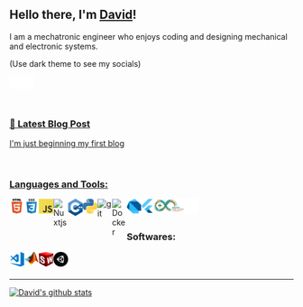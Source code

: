 <!-- <img src="https://github.com/David21NP/ProfileInfo/blob/master/Colorful%20Simple%20Science%20Class%20Education%20Presentation.png">
<br/>
<br/> -->

## Hello there, I'm <a href="https://david-pardo.com" target="_blank">David</a>!

I am a mechatronic engineer who enjoys coding and designing mechanical and electronic systems.

(Use dark theme to see my socials)

<a href="https://david-pardo.com" target="_blank"><img align="left" alt="david-pardo.com" width="22px" src="https://github.com/David21NP/ProfileInfo/blob/master/Social/www.svg" /></a>
<a href="https://www.linkedin.com/in/david-pardo-2102" target="_blank"><img align="left" alt="David P | LinkedIn" width="22px" src="https://github.com/David21NP/ProfileInfo/blob/master/Social/linkedin.svg" />
<!-- <a href="https://behance.net/aakarshb" target="_blank"><img align="left" alt="Aakarsh B | Behance" width="22px" src="https://github.com/David21NP/ProfileInfo/blob/master/behance.svg" />
<a href="https://dribbble.com/aakarshb" target="_blank"><img align="left" alt="Aakarsh B | Dribbble" width="22px" src="https://github.com/David21NP/ProfileInfo/blob/master/dribbble.svg" />
<a href="https://instagram.com/_.aakarsh._" target="_blank"><img align="left" alt="Aakarsh B | Instagram" width="22px" src="https://github.com/David21NP/ProfileInfo/blob/master/insta.svg" />
<a href="https://twitter.com/David21NPhttps://www.w3.org/html/" target="_blank"><img align="left" alt="Aakarsh B | Twitter" width="22px" src="https://github.com/David21NP/ProfileInfo/blob/master/twitter.svg" />
<a href="https://medium.com/@aakarshbiju" target="_blank"><img align="left" alt="Aakarsh B | Medium" width="22px" src="https://github.com/David21NP/ProfileInfo/blob/master/medium.svg" />
<a href="https://dev.to/aakarshb" target="_blank"><img align="left" alt="dev to aakarsh" width="22px" src="https://github.com/David21NP/ProfileInfo/blob/master/dev-badge.svg" /></a> -->

<br />
<br />
<br />

### 📕 Latest Blog Post

  I'm just beginning my first blog
<!-- BLOG-POST-LIST:START -->
<!-- - [A dot cost me 6,000 rupees!](https://aakarshbiju.medium.com/a-dot-cost-me-6-000-rupees-3f519595f86f?source=rss-f82fcec8502a------2)
- [I created 3D art daily for 50 days!](https://medium.com/creativcuckoo/i-created-3d-art-daily-for-50-days-bbea3ec4a01f?source=rss-f82fcec8502a------2)
- [Top free fonts for headings!](https://medium.com/creativcuckoo/top-free-fonts-for-headings-40afb244181?source=rss-f82fcec8502a------2)
- [Buttons — Rounded Corners or Sharp?](https://medium.com/creativcuckoo/buttons-rounded-corners-or-sharp-29109966a63c?source=rss-f82fcec8502a------2) -->
<!-- BLOG-POST-LIST:END -->

<br/>

### Languages and Tools:


<a href="https://www.w3.org/html/" target="_blank"><img align="left" alt="HTML5" width="26px" src="https://raw.githubusercontent.com/github/explore/80688e429a7d4ef2fca1e82350fe8e3517d3494d/topics/html/html.png" /></a>
<a href="https://www.w3schools.com/css/" target="_blank"><img align="left" alt="CSS3" width="26px" src="https://raw.githubusercontent.com/github/explore/80688e429a7d4ef2fca1e82350fe8e3517d3494d/topics/css/css.png" /></a>
<a href="https://www.javascript.com" target="_blank"> <img align="left" alt="Javascript" width="26px" src="https://raw.githubusercontent.com/github/explore/80688e429a7d4ef2fca1e82350fe8e3517d3494d/topics/javascript/javascript.png"/> </a>
<a href="https://nuxtjs.org/" target="_blank"> <img align="left" alt="Nuxtjs" width="26px" src="https://nuxtjs.org/logos/nuxt-white.svg"/> </a>
<a href="https://www.w3schools.com/cpp/" target="_blank"> <img align="left" alt="C++" width="26px" src="https://github.com/David21NP/ProfileInfo/blob/master/Langs/c++.png"/> </a>
<a href="https://www.python.org" target="_blank"> <img align="left" alt="Python" width="26px" src="https://github.com/David21NP/ProfileInfo/blob/master/Langs/python-5.svg?raw=true"/> </a>
<!-- <a href="https://www.cprogramming.com/" target="_blank"> <img align="left" alt="C" width="26px" src="https://github.com/David21NP/ProfileInfo/blob/master/c-programming.png"/> </a> -->
<a href="https://git-scm.com/" target="_blank"> <img align="left" alt="git" width="26px" src="https://www.vectorlogo.zone/logos/git-scm/git-scm-icon.svg"/> </a>
<a href="https://www.docker.com/" target="_blank"> <img align="left" alt="Docker" width="26px" src="https://www.docker.com/assets/logo-files/Docker-Logo-White-RGB_Moby.png"/> </a>
<a href="https://dart.dev/" target="_blank"> <img align="left" alt="Dart" width="26px" src="https://github.com/David21NP/ProfileInfo/blob/master/Langs/Dart.svg"/> </a>
<a href="https://flutter.dev/" target="_blank"> <img align="left" alt="Flutter" width="20px" src="https://github.com/David21NP/ProfileInfo/blob/master/Langs/Flutter.svg"/> </a>
<a href="https://www.arduino.cc/" target="_blank"> <img align="left" alt="Arduino community" width="56px" src="https://github.com/David21NP/ProfileInfo/blob/master/Langs/ArduinoCommunityLogo_SVG.svg"/> </a>
<img align="left" alt="GitHub" width="26px" src="https://github.com/David21NP/ProfileInfo/blob/master/Langs/github.svg" />
<br />
<br />

### Softwares:

<img align="left" alt="Visual Studio Code" width="26px" src="https://raw.githubusercontent.com/github/explore/80688e429a7d4ef2fca1e82350fe8e3517d3494d/topics/visual-studio-code/visual-studio-code.png" />
<img align="left" alt="Matlab" width="26px" src="https://github.com/David21NP/ProfileInfo/blob/master/Softwares/Matlab_Logo.png" />
<img align="left" alt="Solidworks" width="26px" src="https://github.com/David21NP/ProfileInfo/blob/master/Softwares/Solidworks.png" />
  <img align="left" alt="Solidworks" width="26px" src="https://github.com/David21NP/ProfileInfo/blob/master/Softwares/unity-tab-circle-black.png" />
<!-- <a href="https://www.adobe.com/products/xd.html" target="_blank"> <img align="left" alt="XD" width="26px" src="https://github.com/David21NP/ProfileInfo/blob/master/adobexd.png?raw=true"/> </a> 
<a href="https://www.adobe.com/in/products/illustrator.html" target="_blank"> <img align="left" alt="Illustrator" width="26px" src="https://github.com/David21NP/ProfileInfo/blob/master/illustrator.png?raw=true"/> </a> 
<a href="https://www.photoshop.com/en" target="_blank"> <img align="left" alt="Photoshop" width="26px" src="https://github.com/David21NP/ProfileInfo/blob/master/photoshop.png?raw=true"/> </a>
<a href="https://www.blender.org" target="_blank"> <img align="left" alt="Photoshop" width="26px" src="https://github.com/David21NP/ProfileInfo/blob/master/blender.png?raw=true"/> </a> -->


<br />
<br />

---

[![David's github stats](https://github-readme-stats.vercel.app/api?username=David21NP&include_all_commits=true&count_private=true&show_icons=true&line_height=20&title_color=FFFFFF&icon_color=FFFFFF&text_color=FFFFFF&bg_color=0D1117)](https://github.com/anuraghazra/github-readme-stats)
